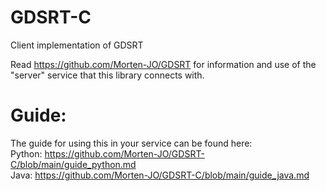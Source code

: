 # GDSRT-C
Client implementation of GDSRT  

Read https://github.com/Morten-JO/GDSRT for information and use of the "server" service that this library connects with.  

# Guide:  
The guide for using this in your service can be found here:  
Python: https://github.com/Morten-JO/GDSRT-C/blob/main/guide_python.md  
Java: https://github.com/Morten-JO/GDSRT-C/blob/main/guide_java.md
